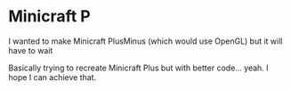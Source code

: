 # Minicraft P

I wanted to make Minicraft PlusMinus (which would use OpenGL) but it will have to wait

Basically trying to recreate Minicraft Plus but with better code... yeah. I hope I can achieve that.